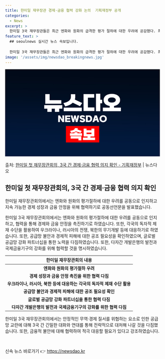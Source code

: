 ```yaml
---
title: 한미일 재무장관 경제·금융 협력 강화 논의  기획재정부 공개
categories:
  - News
excerpt: >
  한미일 3국 재무장관들은 최근 엔화와 원화의 급격한 평가 절하에 대한 우려에 공감했다. 최상목 부총리 겸 기…
feature_text: >
  ## seoulnews 실시간 뉴스 속보입니다.

  한미일 3국 재무장관들은 최근 엔화와 원화의 급격한 평가 절하에 대한 우려에 공감했다. 최상목 부총리 겸 기…
image: '/assets/img/newsdao_breakingnews.jpg'
---
```


![뉴스다오 속보](/assets/img/newsdao_breakingnews.jpg)

<p>출처: <a href="https://newsdao.kr/3619" rel="dofollow">한미일 첫 재무장관회의, 3국 간 경제·금융 협력 의지 확인 - 기획재정부</a> | 뉴스다오</p>

<h2 data-ke-size="size26">한미일 첫 재무장관회의, 3국 간 경제·금융 협력 의지 확인</h2>

한미일 재무장관회의에서는 엔화와 원화의 평가절하에 대한 우려를 공동으로 인지하고 지속 가능한 경제 성장과 금융 안정을 위해 협력하기로 공동선언문을 발표했습니다.

<p data-ke-size="size16">한미일 3국 재무장관회의에서는 엔화와 원화의 평가절하에 대한 우려를 공동으로 인지하고, 협력을 통해 경제와 금융 안정을 촉진하기로 하였습니다. 또한, 각국의 독자적 제재 수단을 활용하여 우크라이나, 러시아의 전쟁, 북한의 무기개발 등에 대응하기로 하였습니다. 또한, 공급망 불안과 경제적 피해에 대한 공조 필요성을 확인하였으며, 글로벌 공급망 강화 파트너십을 통한 노력을 다짐하였습니다. 또한, 다자간 개발은행의 발전과 국제금융기구의 강화를 위해 협력할 것을 명시하였습니다.</p>

<table>
	<thead>
		<tr>
			<th style="text-align: center;">한미일 재무장관회의 내용</th>
		</tr>
	</thead>
	<tbody>
		<tr>
			<td style="text-align: center; height: 17px;"><b>엔화와 원화의 평가절하 우려</b></td>
		</tr>
		<tr>
			<td style="text-align: center; height: 17px;"><b>경제 성장과 금융 안정 촉진을 위한 협력 다짐</b></td>
		</tr>
		<tr>
			<td style="text-align: center; height: 17px;"><b>우크라이나, 러시아, 북한 등에 대응하는 각국의 독자적 제재 수단 활용</b></td>
		</tr>
		<tr>
			<td style="text-align: center; height: 17px;"><b>공급망 불안과 경제적 피해에 대한 공조 필요성 확인</b></td>
		</tr>
		<tr>
			<td style="text-align: center; height: 17px;"><b>글로벌 공급망 강화 파트너십을 통한 협력 다짐</b></td>
		</tr>
		<tr>
			<td style="text-align: center; height: 17px;"><b>다자간 개발은행의 발전과 국제금융기구의 강화를 위한 협력 다짐</b></td>
		</tr>
	</tbody>
</table>

<p data-ke-size="size16">한미일 3국 재무장관회의에서는 안정적인 무역·경제 질서를 위협하는 요소로 인한 공급망 교란에 대해 3국 간 긴밀한 대화와 연대를 통해 전략적으로 대처해 나갈 것을 다짐했습니다. 또한, 금융적 불안에 대해 협력하여 적극 대응할 필요가 있다고 강조하였습니다.</p>

<p data-ke-size="size16">&nbsp;</p> 

신속 뉴스 바로가기 👉 <a href="https://newsdao.kr" rel="dofollow">https://newsdao.kr</a>


